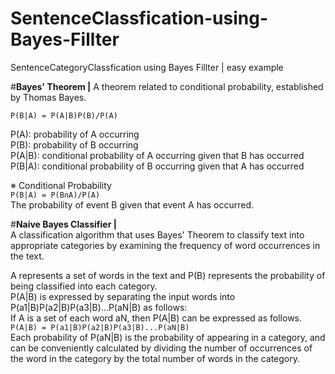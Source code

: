 # SentenceClassfication-using-Bayes-Fillter
SentenceCategoryClassfication using Bayes Fillter | easy example


#**Bayes' Theorem |**
A theorem related to conditional probability, established by Thomas Bayes. <br>

`P(B|A) = P(A|B)P(B)/P(A)`<br>

P(A): probability of A occurring <br>
P(B): probability of B occurring <br>
P(A|B): conditional probability of A occurring given that B has occurred <br>
P(B|A): conditional probability of B occurring given that A has occurred <br>

※ Conditional Probability <br>
`P(B|A) = P(B∩A)/P(A)` <br>
The probability of event B given that event A has occurred. <br>

#**Naive Bayes Classifier |** <br>
A classification algorithm that uses Bayes' Theorem to classify text into appropriate categories by examining the frequency of word occurrences in the text. <br>

A represents a set of words in the text and P(B) represents the probability of being classified into each category. <br>
P(A|B) is expressed by separating the input words into P(a1|B)P(a2|B)P(a3|B)...P(aN|B) as follows: <br>
If A is a set of each word aN, then P(A|B) can be expressed as follows. <br>
` P(A|B) = P(a1|B)P(a2|B)P(a3|B)...P(aN|B) ` <br>
Each probability of P(aN|B) is the probability of appearing in a category, and can be conveniently calculated by dividing the number of occurrences of the word in the category by the total number of words in the category.
